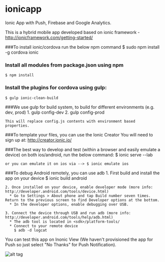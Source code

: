 # ionicapp
Ionic App with Push, Firebase and Google Analytics.

This is a hybrid mobile app developed based on ionic framework - http://ionicframework.com/getting-started/

###To install ionic/cordova run the below npm command
    $ sudo npm install -g cordova ionic

### Install all modules from package.json using npm
    $ npm install

### Install the plugins for cordova using gulp:
    $ gulp ionic-clean-build 

###We use gulp for build system, to build for different environments (e.g. dev, prod)
    1. gulp config-dev
    2. gulp config-prod
    
    This will replace config.js contents with environment based properties.
    
###To template your files, you can use the Ionic Creator
    You will need to sign up at: http://creator.ionic.io/
    
###The best way to develop and test (within a browser and easily emulate a device) on both ios/android, run the below command:
    $ ionic serve --lab

    or you can emulate it on ios via --> $ ionic emulate ios
    
###To debug Android remotely, you can use adb
    1. First build and install the app on your device
      $ ionic build android

    2. Once installed on your device, enable developer mode (more info: http://developer.android.com/tools/device.html)
      * Go to Settings > About phone and tap Build number seven times. Return to the previous screen to find Developer options at the bottom.
      * In the developer options, enable debugging over USB.

    3. Connect the device through USB and run adb (more info: http://developer.android.com/tools/help/adb.html)
      * The adb tool is located in <sdk>/platform-tools/
      * Connect to your remote device
        $ adb -d logcat
        
  You can test this app on Inonic View (We haven't provisioned the app for Push so just select "No Thanks" for Push Notification).
  
  ![alt tag](https://github.com/arun0009/ionicapp/blob/master/b697ce47.png)  
    
    

